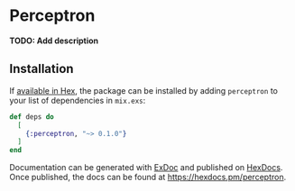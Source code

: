 # Perceptron

**TODO: Add description**

## Installation

If [available in Hex](https://hex.pm/docs/publish), the package can be installed
by adding `perceptron` to your list of dependencies in `mix.exs`:

```elixir
def deps do
  [
    {:perceptron, "~> 0.1.0"}
  ]
end
```

Documentation can be generated with [ExDoc](https://github.com/elixir-lang/ex_doc)
and published on [HexDocs](https://hexdocs.pm). Once published, the docs can
be found at <https://hexdocs.pm/perceptron>.

